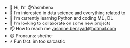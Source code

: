 - 👋 Hi, I’m @Yasmbena
- 👀 I’m interested in data science and everything related to 
- 🌱 I’m currently learning Python and coding ML , DL
- 💞️ I’m looking to collaborate on some new projects 
- 📫 How to reach me yasmine.benayad@hotmail.com
- 😄 Pronouns: she/her 
- ⚡ Fun fact: im too sarcastic 

<!---
Yasmbena/Yasmbena is a ✨ special ✨ repository because its `README.md` (this file) appears on your GitHub profile.
You can click the Preview link to take a look at your changes.
--->
